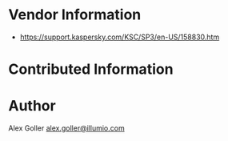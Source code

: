 # Vendor Information

* https://support.kaspersky.com/KSC/SP3/en-US/158830.htm
 
# Contributed Information

# Author

Alex Goller <alex.goller@illumio.com>
